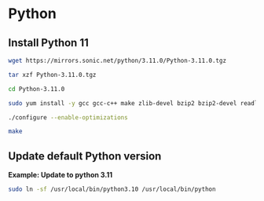 # Python

## Install Python 11
```bash
wget https://mirrors.sonic.net/python/3.11.0/Python-3.11.0.tgz
```

```bash
tar xzf Python-3.11.0.tgz
```

```bash
cd Python-3.11.0
```

```bash
sudo yum install -y gcc gcc-c++ make zlib-devel bzip2 bzip2-devel readline-devel sqlite sqlite-devel openssl-devel xz xz-devel libffi-devel wget
```

```bash
./configure --enable-optimizations
```

```bash
make
```

## Update default Python version
**Example: Update to python 3.11**
```bash
sudo ln -sf /usr/local/bin/python3.10 /usr/local/bin/python
```
